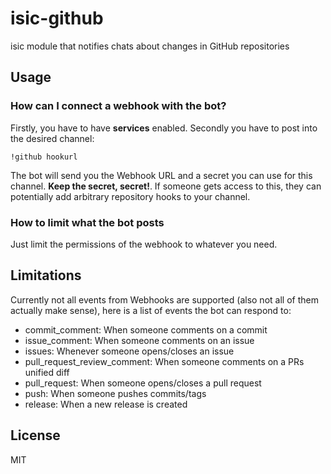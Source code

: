 # isic-github

isic module that notifies chats about changes in GitHub repositories

## Usage

### How can I connect a webhook with the bot?

Firstly, you have to have **services** enabled. Secondly you have to post into the desired channel:

``!github hookurl``

The bot will send you the Webhook URL and a secret you can use for this channel. **Keep the secret, secret!**. If someone gets access to this, they can potentially
add arbitrary repository hooks to your channel.

### How to limit what the bot posts

Just limit the permissions of the webhook to whatever you need.

## Limitations

Currently not all events from Webhooks are supported (also not all of them actually make sense), here is a list of events the bot can respond to:

* commit\_comment: When someone comments on a commit
* issue\_comment: When someone comments on an issue
* issues: Whenever someone opens/closes an issue
* pull\_request\_review\_comment: When someone comments on a PRs unified diff
* pull\_request: When someone opens/closes a pull request
* push: When someone pushes commits/tags
* release: When a new release is created

## License

MIT